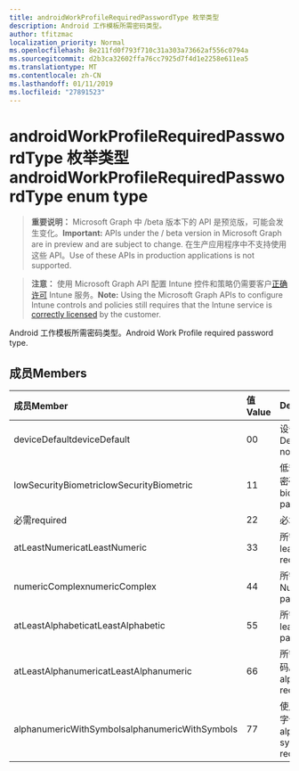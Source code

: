 ```yaml
---
title: androidWorkProfileRequiredPasswordType 枚举类型
description: Android 工作模板所需密码类型。
author: tfitzmac
localization_priority: Normal
ms.openlocfilehash: 8e211fd0f793f710c31a303a73662af556c0794a
ms.sourcegitcommit: d2b3ca32602ffa76cc7925d7f4d1e2258e611ea5
ms.translationtype: MT
ms.contentlocale: zh-CN
ms.lasthandoff: 01/11/2019
ms.locfileid: "27891523"
---
```

# <a name="androidworkprofilerequiredpasswordtype-enum-type"></a><span data-ttu-id="64e3b-103">androidWorkProfileRequiredPasswordType 枚举类型</span><span class="sxs-lookup"><span data-stu-id="64e3b-103">androidWorkProfileRequiredPasswordType enum type</span></span>

> <span data-ttu-id="64e3b-104">**重要说明：** Microsoft Graph 中 /beta 版本下的 API 是预览版，可能会发生变化。</span><span class="sxs-lookup"><span data-stu-id="64e3b-104">**Important:** APIs under the / beta version in Microsoft Graph are in preview and are subject to change.</span></span> <span data-ttu-id="64e3b-105">在生产应用程序中不支持使用这些 API。</span><span class="sxs-lookup"><span data-stu-id="64e3b-105">Use of these APIs in production applications is not supported.</span></span>

> <span data-ttu-id="64e3b-106">**注意：** 使用 Microsoft Graph API 配置 Intune 控件和策略仍需要客户[正确许可](https://go.microsoft.com/fwlink/?linkid=839381) Intune 服务。</span><span class="sxs-lookup"><span data-stu-id="64e3b-106">**Note:** Using the Microsoft Graph APIs to configure Intune controls and policies still requires that the Intune service is [correctly licensed](https://go.microsoft.com/fwlink/?linkid=839381) by the customer.</span></span>

<span data-ttu-id="64e3b-107">Android 工作模板所需密码类型。</span><span class="sxs-lookup"><span data-stu-id="64e3b-107">Android Work Profile required password type.</span></span>
## <a name="members"></a><span data-ttu-id="64e3b-108">成员</span><span class="sxs-lookup"><span data-stu-id="64e3b-108">Members</span></span>
|<span data-ttu-id="64e3b-109">成员</span><span class="sxs-lookup"><span data-stu-id="64e3b-109">Member</span></span>|<span data-ttu-id="64e3b-110">值</span><span class="sxs-lookup"><span data-stu-id="64e3b-110">Value</span></span>|<span data-ttu-id="64e3b-111">Description</span><span class="sxs-lookup"><span data-stu-id="64e3b-111">Description</span></span>|
|:---|:---|:---|
|<span data-ttu-id="64e3b-112">deviceDefault</span><span class="sxs-lookup"><span data-stu-id="64e3b-112">deviceDefault</span></span>|<span data-ttu-id="64e3b-113">0</span><span class="sxs-lookup"><span data-stu-id="64e3b-113">0</span></span>|<span data-ttu-id="64e3b-114">设备默认值，没有用途。</span><span class="sxs-lookup"><span data-stu-id="64e3b-114">Device default value, no intent.</span></span>|
|<span data-ttu-id="64e3b-115">lowSecurityBiometric</span><span class="sxs-lookup"><span data-stu-id="64e3b-115">lowSecurityBiometric</span></span>|<span data-ttu-id="64e3b-116">1</span><span class="sxs-lookup"><span data-stu-id="64e3b-116">1</span></span>|<span data-ttu-id="64e3b-117">低安全性生物基于所需的密码。</span><span class="sxs-lookup"><span data-stu-id="64e3b-117">Low security biometrics based password required.</span></span>|
|<span data-ttu-id="64e3b-118">必需</span><span class="sxs-lookup"><span data-stu-id="64e3b-118">required</span></span>|<span data-ttu-id="64e3b-119">2</span><span class="sxs-lookup"><span data-stu-id="64e3b-119">2</span></span>|<span data-ttu-id="64e3b-120">必填。</span><span class="sxs-lookup"><span data-stu-id="64e3b-120">Required.</span></span>|
|<span data-ttu-id="64e3b-121">atLeastNumeric</span><span class="sxs-lookup"><span data-stu-id="64e3b-121">atLeastNumeric</span></span>|<span data-ttu-id="64e3b-122">3</span><span class="sxs-lookup"><span data-stu-id="64e3b-122">3</span></span>|<span data-ttu-id="64e3b-123">所需的密码至少数值。</span><span class="sxs-lookup"><span data-stu-id="64e3b-123">At least numeric password required.</span></span>|
|<span data-ttu-id="64e3b-124">numericComplex</span><span class="sxs-lookup"><span data-stu-id="64e3b-124">numericComplex</span></span>|<span data-ttu-id="64e3b-125">4</span><span class="sxs-lookup"><span data-stu-id="64e3b-125">4</span></span>|<span data-ttu-id="64e3b-126">所需的数字复杂密码。</span><span class="sxs-lookup"><span data-stu-id="64e3b-126">Numeric complex password required.</span></span>|
|<span data-ttu-id="64e3b-127">atLeastAlphabetic</span><span class="sxs-lookup"><span data-stu-id="64e3b-127">atLeastAlphabetic</span></span>|<span data-ttu-id="64e3b-128">5</span><span class="sxs-lookup"><span data-stu-id="64e3b-128">5</span></span>|<span data-ttu-id="64e3b-129">所需的密码至少字母。</span><span class="sxs-lookup"><span data-stu-id="64e3b-129">At least alphabetic password required.</span></span>|
|<span data-ttu-id="64e3b-130">atLeastAlphanumeric</span><span class="sxs-lookup"><span data-stu-id="64e3b-130">atLeastAlphanumeric</span></span>|<span data-ttu-id="64e3b-131">6</span><span class="sxs-lookup"><span data-stu-id="64e3b-131">6</span></span>|<span data-ttu-id="64e3b-132">所需的至少字母数字密码。</span><span class="sxs-lookup"><span data-stu-id="64e3b-132">At least alphanumeric password required.</span></span>|
|<span data-ttu-id="64e3b-133">alphanumericWithSymbols</span><span class="sxs-lookup"><span data-stu-id="64e3b-133">alphanumericWithSymbols</span></span>|<span data-ttu-id="64e3b-134">7</span><span class="sxs-lookup"><span data-stu-id="64e3b-134">7</span></span>|<span data-ttu-id="64e3b-135">使用所需的符号密码至少字母数字。</span><span class="sxs-lookup"><span data-stu-id="64e3b-135">At least alphanumeric with symbols password required.</span></span>|





